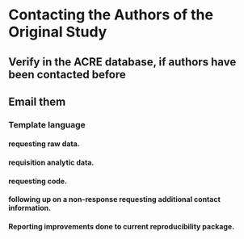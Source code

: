 # Contacting the Authors of the Original Study

## Verify in the ACRE database, if authors have been contacted before

## Email them   
### Template language  
   #### requesting raw data.  
   #### requisition analytic data.  
   #### requesting code.  
   #### following up on a non-response requesting additional contact information.
   #### Reporting improvements done to current reproducibility package.
